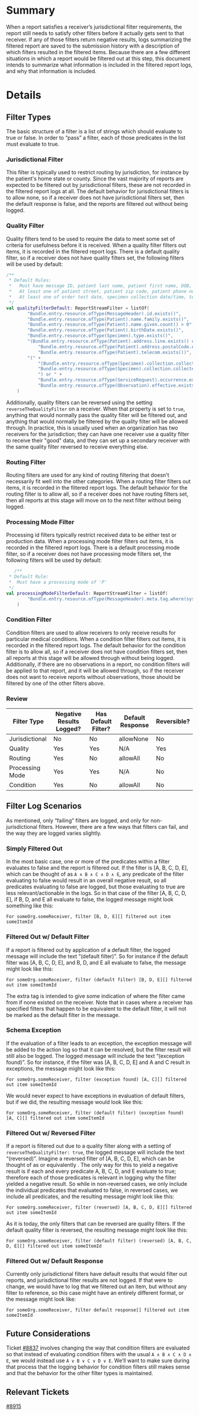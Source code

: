 # Summary

When a report satisfies a receiver’s jurisdictional filter requirements, the report still needs to satisfy other filters
before it actually gets sent to that receiver. If any of those filters return negative results, logs summarizing the
filtered report are saved to the submission history with a description of which filters resulted in the filtered items.
Because there are a few different situations in which a report would be filtered out at this step, this document intends
to summarize what information is included in the filtered report logs, and why that information is included.

# Details

## Filter Types

The basic structure of a filter is a list of strings which should evaluate to true or false. In order to “pass” a
filter, each of those predicates in the list must evaluate to true.

### Jurisdictional Filter

This filter is typically used to restrict routing by jurisdiction, for instance by the patient's home state or county.
Since the vast majority of reports are expected to be filtered out by jurisdictional filters, these are not recorded in
the filtered report logs at all. The default behavior for jurisdictional filters is to allow none, so if a receiver does
not have jurisdictional filters set, then the default response is false, and the reports are filtered out without being
logged.

### Quality Filter

Quality filters tend to be used to require the data to meet some set of criteria for usefulness before it is received.
When a quality filter filters out items, it is recorded in the filtered report logs. There is a default quality filter,
so if a receiver does not have quality filters set, the following filters will be used by default:

```kotlin
/**
 * Default Rules:
 *   Must have message ID, patient last name, patient first name, DOB, specimen type
 *   At least one of patient street, patient zip code, patient phone number, patient email
 *   At least one of order test date, specimen collection date/time, test result date
 */
val qualityFilterDefault: ReportStreamFilter = listOf(
        "Bundle.entry.resource.ofType(MessageHeader).id.exists()",
        "Bundle.entry.resource.ofType(Patient).name.family.exists()",
        "Bundle.entry.resource.ofType(Patient).name.given.count() > 0",
        "Bundle.entry.resource.ofType(Patient).birthDate.exists()",
        "Bundle.entry.resource.ofType(Specimen).type.exists()",
        "(Bundle.entry.resource.ofType(Patient).address.line.exists() or " +
            "Bundle.entry.resource.ofType(Patient).address.postalCode.exists() or " +
            "Bundle.entry.resource.ofType(Patient).telecom.exists())",
        "(" +
            "(Bundle.entry.resource.ofType(Specimen).collection.collectedPeriod.exists() or " +
            "Bundle.entry.resource.ofType(Specimen).collection.collected.exists()" +
            ") or " +
            "Bundle.entry.resource.ofType(ServiceRequest).occurrence.exists() or " +
            "Bundle.entry.resource.ofType(Observation).effective.exists())"
    )
```

Additionally, quality filters can be reversed using the setting `reverseTheQualityFilter` on a receiver. When that
property is set to `true`, anything that would normally pass the quality filter will be filtered out, and anything that
would normally be filtered by the quality filter will be allowed through. In practice, this is usually used when an
organization has two receivers for the jurisdiction; they can have one receiver use a quality filter to receive their
"good" data, and they can set up a secondary receiver with the same quality filter reversed to receive everything else.

### Routing Filter

Routing filters are used for any kind of routing filtering that doesn't necessarily fit well into the other categories.
When a routing filter filters out items, it is recorded in the filtered report logs. The default behavior for the
routing filter is to allow all, so if a receiver does not have routing filters set, then all reports at this stage will
move on to the next filter without being logged.

### Processing Mode Filter

Processing id filters typically restrict received data to be either test or production data. When a processing mode
filter filters out items, it is recorded in the filtered report logs. There is a default processing mode filter, so if a
receiver does not have processing mode filters set, the following filters will be used by default:

```kotlin
   /**
 * Default Rule:
 *  Must have a processing mode of 'P'
 */
val processingModeFilterDefault: ReportStreamFilter = listOf(
        "Bundle.entry.resource.ofType(MessageHeader).meta.tag.where(system = 'http://terminology.hl7.org/CodeSystem/v2-0103').code = 'P'"
    )
```

### Condition Filter

Condition filters are used to allow receivers to only receive results for particular medical conditions. When a
condition filter filters out items, it is recorded in the filtered report logs. The default behavior for the condition
filter is to allow all, so if a receiver does not have condition filters set, then all reports at this stage will be
allowed through without being logged. Additionally, if there are no observations in a report, no condition filters will
be applied to that report, and it will be allowed through, so if the receiver does not want to receive reports without
observations, those should be filtered by one of the other filters above.

### Review

| Filter Type     | Negative Results Logged? | Has Default Filter? | Default Response | Reversible? |
|-----------------|--------------------------|---------------------|------------------|-------------|
| Jurisdictional  | No                       | No                  | allowNone        | No          |
| Quality         | Yes                      | Yes                 | N/A              | Yes         |
| Routing         | Yes                      | No                  | allowAll         | No          |
| Processing Mode | Yes                      | Yes                 | N/A              | No          |
| Condition       | Yes                      | No                  | allowAll         | No          |

## Filter Log Scenarios

As mentioned, only “failing” filters are logged, and only for non-jurisdictional filters. However, there are a few ways
that filters can fail, and the way they are logged varies slightly.

### Simply Filtered Out

In the most basic case, one or more of the predicates within a filter evaluates to false and the report is filtered out.
If the filter is [A, B, C, D, E], which can be thought of as `A ∧ B ∧ C ∧ D ∧ E`, any predicate of the filter
evaluating to false would result in an overall negative result, so all predicates evaluating to false are logged, but
those evaluating to true are less relevant/actionable in the logs. So in that case of the filter [A, B, C, D, E], if B,
D, and E all evaluate to false, the logged message might look something like this:

`For someOrg.someReceiver, filter [B, D, E][] filtered out item someItemId`

### Filtered Out w/ Default Filter

If a report is filtered out by application of a default filter, the logged message will include the text “(default
filter)”. So for instance if the default filter was [A, B, C, D, E], and B, D, and E all evaluate to false, the message
might look like this:

`For someOrg.someReceiver, filter (default filter) [B, D, E][] filtered out item someItemId`

The extra tag is intended to give some indication of where the filter came from if none existed on the receiver. Note
that in cases where a receiver has specified filters that happen to be equivalent to the default filter, it will not be
marked as the default filter in the message.

### Schema Exception

If the evaluation of a filter leads to an exception, the exception message will be added to the action log so that it
can be resolved, but the filter result will still also be logged. The logged message will include the text “(exception
found)”. So for instance, if the filter was [A, B, C, D, E] and A and C result in exceptions, the message might look
like this:

`For someOrg.someReceiver, filter (exception found) [A, C][] filtered out item someItemId`

We would never expect to have exceptions in evaluation of default filters, but if we did, the resulting message would
look like this:

`For someOrg.someReceiver, filter (default filter) (exception found) [A, C][] filtered out item someItemId`

### Filtered Out w/ Reversed Filter

If a report is filtered out due to a quality filter along with a setting of `reverseTheQualityFilter: true`, the logged
message will include the text “(reversed)”. Imagine a reversed filter of [A, B, C, D, E], which can be thought of as or
equivalently . The only way for this to yield a negative result is if each and every predicate A, B, C, D, and E
evaluate to true; therefore each of those predicates is relevant in logging why the filter yielded a negative result. So
while in non-reversed cases, we only include the individual predicates that evaluated to false, in reversed cases, we
include all predicates, and the resulting message might look like this:

`For someOrg.someReceiver, filter (reversed) [A, B, C, D, E][] filtered out item someItemId`

As it is today, the only filters that can be reversed are quality filters. If the default quality filter is reversed,
the resulting message might look like this:

`For someOrg.someReceiver, filter (default filter) (reversed) [A, B, C, D, E][] filtered out item someItemId`

### Filtered Out w/ Default Response

Currently only jurisdictional filters have default results that would filter out reports, and jurisdictional filter
results are not logged. If that were to change, we would have to log that we filtered out an item, but without any
filter to reference, so this case might have an entirely different format, or the message might look like:

`For someOrg.someReceiver, filter default response[] filtered out item someItemId`

## Future Considerations

Ticket [#8837](https://github.com/CDCgov/prime-reportstream/issues/8837)
involves changing the way that condition filters are evaluated so that instead of evaluating condition
filters with the usual `A ∧ B ∧ C ∧ D ∧ E`, we would instead use `A ∨ B ∨ C ∨ D ∨ E`. We’ll want to make sure during
that process that the logging behavior for condition filters still makes sense and that the behavior for the other
filter types is maintained.

## Relevant Tickets

[#8915](https://github.com/CDCgov/prime-reportstream/issues/8915)
